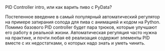 PID Controller intro, или как варить пиво с PyData?

Постепенное введение в самый популярный автоматический регулятор на примере затирания солода для пива с анимацией и кодом на Python. Помимо базового PID controller будет пара трюков, которые улучшают его работу в реальной жизни.
Автоматическая регуляция часто нужна на практике, и почти любая её реализация содержит элементы PID вместе с их недостатками, о которых надо знать и уметь чинить.